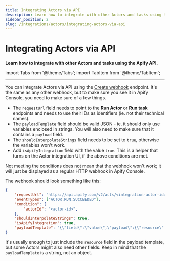 ```yaml
---
title: Integrating Actors via API
description: Learn how to integrate with other Actors and tasks using the Apify API.
sidebar_position: 2
slug: /integrations/actors/integrating-actors-via-api
---
```


# Integrating Actors via API

**Learn how to integrate with other Actors and tasks using the Apify API.**

import Tabs from '@theme/Tabs';
import TabItem from '@theme/TabItem';

---

You can integrate Actors via API using the [Create webhook](/api/v2#/reference/webhooks/webhook-collection/create-webhook) endpoint. It's the same as any other webhook, but to make sure you see it in Apify Console, you need to make sure of a few things.

* The `requestUrl` field needs to point to the **Run Actor** or **Run task** endpoints and needs to use their IDs as identifiers (ie. not their technical names).
* The `payloadTemplate` field should be valid JSON - ie. it should only use variables enclosed in strings. You will also need to make sure that it contains a `payload` field.
* The `shouldInterpolateStrings` field needs to be set to `true`, otherwise the variables won't work.
* Add `isApifyIntegration` field with the value `true`. This is a helper that turns on the Actor integration UI, if the above conditions are met.

Not meeting the conditions does not mean that the webhook won't work; it will just be displayed as a regular HTTP webhook in Apify Console.

The webhook should look something like this:

```json
{
    "requestUrl": "https://api.apify.com/v2/acts/<integration-actor-id>/runs",
    "eventTypes": ["ACTOR.RUN.SUCCEEDED"],
    "condition": {
        "actorId": "<actor-id>",
    },
    "shouldInterpolateStrings": true,
    "isApifyIntegration": true,
    "payloadTemplate": "{\"field\":\"value\",\"payload\":{\"resource\":\"{{resource}}\"}}",
}
```

It's usually enough to just include the `resource` field in the payload template, but some Actors might also need other fields. Keep in mind that the `payloadTemplate` is a string, not an object.
